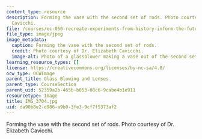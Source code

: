 ```yaml
---
content_type: resource
description: Forming the vase with the second set of rods. Photo courtesy of Dr. Elizabeth
  Cavicchi.
file: /courses/ec-050-recreate-experiments-from-history-inform-the-future-from-the-past-galileo-january-iap-2010/da90b8e2d986a9b03fe39cf7f5373af2_IMG_3704.jpg
file_type: image/jpeg
image_metadata:
  caption: Forming the vase with the second set of rods.
  credit: Photo courtesy of Dr. Elizabeth Cavicchi.
  image-alt: Photo of a glassblower making a vase out of the second set of white rods.
learning_resource_types: []
license: https://creativecommons.org/licenses/by-nc-sa/4.0/
ocw_type: OCWImage
parent_title: Glass Blowing and Lenses
parent_type: CourseSection
parent_uid: 52359a2b-465b-b053-08c6-9cabe4b1e911
resourcetype: Image
title: IMG_3704.jpg
uid: da90b8e2-d986-a9b0-3fe3-9cf7f5373af2
---
```

Forming the vase with the second set of rods. Photo courtesy of Dr. Elizabeth Cavicchi.